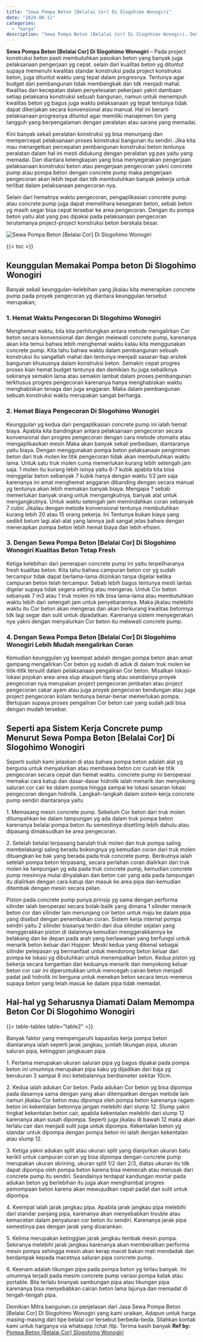 ```yaml
---
title: "Sewa Pompa Beton [Belalai Cor] Di Slogohimo Wonogiri"
date: "2024-08-11"
categories: 
  - "harga"
description: "Sewa Pompa Beton [Belalai Cor] Di Slogohimo Wonogiri. Demikian Mitra bangunan.co penjelasan dari Jasa Sewa Pompa Beton [Belalai Cor] Di Slogohimo Wonogiri..."
---
```


**Sewa Pompa Beton \[Belalai Cor\] Di Slogohimo Wonogiri** – Pada project konstruksi beton pasti membutuhkan pasokan beton yang banyak juga pelaksanaan pengerjaan yg cepat. selain dari kualitas beton yg dituntut supaya memenuhi kwalitas standar konstruksi pada project konstruksi beton, juga dituntut waktu yang tepat dalam progresnya. Tentunya agar budget dari pembangunan tidak membengkak dan tdk menjadi mahal. Kwalitas dan kecepatan dalam penyelesaian pekerjaan yakni dambaan setiap pelaksana konstruksi sebuah bangunan, namun untuk menempuh kwalitas beton yg bagus juga waktu pelaksanaan yg tepat tentunya tidak dapat dikerjakan secara konvensional atau manual. Hal ini berarti pelaksanaan progresnya dituntut agar memiliki manajemen tim yang tangguh yang berpengalaman dengan peralatan atau sarana yang memadai.

Kini banyak sekali peralatan konstruksi yg bisa menunjang dan mempercepat pelaksanaan proses konstruksi bangunan itu sendiri. Jika kita mau menargetkan percepatan pembangunan konstruksi beton tentunya peralatan dalam hal ini mesti didukung dengan peralatan yg pas yaitu yang memadai. Dan diantara kelengkapan yang bisa menyegerakan pengerjaan pelaksanaan konstruksi beton atau pengerjaan pengecoran yakni concrete pump atau pompa beton dengan concrete pump maka pengerjaan pengecoran akan lebih tepat dan tdk membutuhkan banyak pekerja untuk terlibat dalam pelaksanaan pengecoran nya.

Selain dari hematnya waktu pengecoran, pengaplikasian concrete pump atau concrete pump juga dapat memelihara kesegaran beton, sebab beton yg masih segar bisa cepat tersebar ke area pengecoran. Dengan itu pompa beton yaitu alat yang pas dipakai pada pelaksanaan pengecoran terutamanya project-project konstruksi beton berskala besar.

![Sewa Pompa Beton [Belalai Cor] Di Slogohimo Wonogiri](/images/sewa-concrete-pump-06.png)

{{< toc >}}

## Keunggulan Memakai Pompa beton Di Slogohimo Wonogiri

Banyak sekali keunggulan-kelebihan yang jikalau kita menerapkan concrete pump pada proyek pengecoran yg diantara keunggulan tersebut merupakan;

### 1\. Hemat Waktu Pengecoran Di Slogohimo Wonogiri

Menghemat waktu, bila kita perhitungkan antara metode mengalirkan Cor beton secara konvensional dan dengan melewati concrete pump, karenanya akan kita temui bahwa lebih menghemat waktu kalau kita menggunakan concrete pump. Kita tahu bahwa waktu dalam pembangunan sebuah konstruksi itu sangatlah mahal dan tentunya menjadi sasaran tiap arsitek bangunan khususnya dalam konstruksi beton. Semakin cepat progres proses kian hemat budget tentunya dan demikian itu juga sebaliknya sekiranya semakin lama atau semakin lambat dalam proses pembangunan terkhusus progres pengecoran karenanya hanya menghabiskan waktu menghabiskan tenaga dan juga anggaran. Maka dalam pembangunan sebuah konstruksi waktu merupakan sangat berharga.

### 2\. Hemat Biaya Pengecoran Di Slogohimo Wonogiri

Keunggulan yg kedua dari pengaplikasian concrete pump ini ialah hemat biaya. Apabila kita bandingkan antara pelaksanaan pengecoran secara konvensional dan progres pengecoran dengan cara metode otomatis atau mengaplikasikan mesin Maka akan banyak sekali perbedaan, diantaranya yaitu biaya. Dengan menggunakan pompa beton pelaksanaan pengiriman beton dari truk molen ke titik pengecoran tidak akan membutuhkan waktu lama. Untuk satu truk molen cuma memerlukan kurang lebih setengah jam saja. 1 molen itu kurang lebih isinya yaitu 6-7 kubik apabila kita bisa menggelar beton sebanyak 7 kubik hanya dengan waktu 1/2 jam saja karenanya ini amat menghemat anggaran dibanding dengan secara manual yg tentunya akan lebih memakan banyak biaya. Mengapa ? sebab memerlukan banyak orang untuk mengangkutnya, banyak alat untuk mengangkutnya. Untuk waktu setengah jam memindahkan coran sebanyak 7 cubic Jikalau dengan metode konvensional tentunya membutuhkan kurang lebih 20 atau 15 orang pekerja. Ini Tentunya bukan biaya yang sedikit belum lagi alat-alat yang lainnya jadi sangat jelas bahwa dengan menerapkan pompa beton lebih hemat biaya dan lebih efisien.

### 3\. Dengan Sewa Pompa Beton \[Belalai Cor\] Di Slogohimo Wonogiri Kualitas Beton Tetap Fresh

Ketiga kelebihan dari penerapan concrete pump ini yaitu terpeliharanya fresh kualitas beton. Kita tahu bahwa campuran beton cor yg sudah tercampur tidak dapat berlama-lama diizinkan tanpa digelar ketika campuran beton telah tercampur. Sebab lebih bagus tentunya mesti lantas digelar supaya tidak segera setting atau mengeras. Untuk Cor beton sebanyak 7 m3 atau 1 truk molen ini tdk bisa lama-lama atau membutuhkan waktu lebih dari setengah jam untuk penyebarannya. Maka jikalau melebihi waktu itu Cor beton akan mengeras dan akan berkurang kwalitas betonnya tdk lagi segar dan sulit untuk dipadatkan. Karenanya sistem menyegerakan nya yakni dengan menyalurkan Cor beton itu melewati concrete pump.

### 4\. Dengan Sewa Pompa Beton \[Belalai Cor\] Di Slogohimo Wonogiri Lebih Mudah mengalirkan Coran

Kemudian keunggulan yg keempat adalah dengan pompa beton akan amat gampang mengalirkan Cor beton yg sudah di aduk di dalam truk molen ke titik-titik tersulit dalam pelaksanaan pengaliran Cor beton. Misalkan lokasi-lokasi pojokan area-area slup ataupun tiang atau seandainya proyek pengecoran nya merupakan project pengecoran jembatan atau project pengecoran cakar ayam atau juga proyek pengecoran bendungan atau juga project pengecoran kolam tentunya benar-benar memerlukan pompa. Bertujuan supaya proses pengaliran Cor beton cair yang sudah jadi bisa dengan mudah tersebar.

## Seperti apa Sistem Kerja Concrete pump Menurut Sewa Pompa Beton \[Belalai Cor\] Di Slogohimo Wonogiri

Seperti sudah kami jelaskan di atas bahwa pompa beton adalah alat yg berguna untuk menyalurkan atau membawa beton cor curah ke titik pengecoran secara cepat dan hemat waktu. concrete pump ini beroperasi memakai cara katup dan dasar-dasar hidrolik ialah menarik dan menyokong saluran cor cair ke dalam pompa hingga sampai ke lokasi sasaran lokasi pengecoran dengan hidrolik. Langkah-langkah dalam sistem kerja concrete pump sendiri diantaranya yaitu

1\. Memasang mesin concrete pump. Sebelum Cor beton dari truk molen ditumpahkan ke dalam tampungan yg ada dalam truk pompa beton karenanya belalai pompa beton itu semestinya disetting lebih dahulu atau dipasang dimaksudkan ke area pengecoran.

2\. Setelah belalai terpasang barulah truk molen dan truk pompa saling membelakangi saling beradu bokongnya yg kemudian coran dari truk molen dituangkan ke bak yang berada pada truk concrete pump. Berikutnya ialah setelah pompa beton terpasang, secara perlahan coran dialirkan dari truk molen ke tampungan yg ada pada truk concrete pump, kemudian concrete pump mesinnya mulai dinyalakan dan beton cair yang ada pada tampungan itu dialirkan dengan cara katup dan masuk ke area pipa dan kemudian ditembak dengan mesin secara pelan.

Piston pada concrete pump punya prinsip yg sama dengan performa silinder ialah beroperasi secara bolak-balik yang dimana 1 silinder menarik beton cor dan silinder lain menunjang cor beton untuk maju ke dalam pipa yang disebut dengan penembakan coran. Sistem kerja internal pompa sendiri yaitu 2 silinder biasanya terdiri dari dua silinder sejalan yang menggerakkan piston di dalamnya kemudian menggerakkannya ke belakang dan ke depan pada arah yang berlawanan yang berfungsi untuk menarik beton keluar dari Hopper. Meski kedua yang dikenal sebagai silinder pelepasan yg bermanfaat untuk mendorong beton keluar dari pompa ke lokasi yg dibutuhkan untuk menempatkan beton. Kedua piston yg bekerja secara bergantian dan keduanya menarik dan menyokong keluar beton cor cair ini diperuntukkan untuk mencegah cairan beton menjadi padat jadi hidrolik ini berguna untuk menekan beton secara terus-menerus supaya beton yang telah masuk ke dalam pipa tidak memadat.

## Hal-hal yg Seharusnya Diamati Dalam Memompa Beton Cor Di Slogohimo Wonogiri

{{< table-tables table="table2" >}}

Banyak faktor yang mempengaruhi kapasitas kerja pompa beton diantaranya ialah seperti jarak jangkau, jumlah tikungan pipa, ukuran saluran pipa, ketinggian jangkauan pipa.

1\. Pertama merupakan ukuran saluran pipa yg bagus dipakai pada pompa beton ini umumnya merupakan pipa kaku yg dijadikan dari baja yg berukuran 3 sampai 8 inci ketebalannya berdiameter sekitar 10cm.

2\. Kedua ialah adukan Cor beton. Pada adukan Cor beton yg bisa dipompa pada dasarnya sama dengan yang akan ditempatkan dengan metode lain namun jikalau Cor beton mau dipompa oleh pompa beton karenanya ragam beton ini kekentalan betonnya jangan melebihi dari slump 12. Slump yakni tingkat kekentalan beton cair, apabila kekentalan melebihi dari slump 12 karenanya akan susah dipompa. Seperti juga jikalau di bawah 12 maka akan terlalu cair dan menjadi sulit juga untuk dipompa. Kekentalan beton yg standar untuk dipompa dengan pompa beton ini ialah dengan kekentalan atau slump 12.

3\. Ketiga yakni adukan split atau ukuran split yang dianjurkan ukuran batu kerikil untuk campuran coran yg bisa dipompa dengan concrete pump merupakan ukuran skrining, ukuran split 1/2 dan 2/3, diatas ukuran itu tdk dapat dipompa oleh pompa beton karena bisa memecah atau merusak dari concrete pump itu sendiri. Seandainya terdapat kandungan mortar pada adukan beton yg berlebihan itu juga akan menghambat progres pemompaan beton karena akan mewujudkan cepat padat dan sulit untuk dipompa.

4\. Keempat ialah jarak jangkau pipa. Apabila jarak jangkau pipa melebihi dari standar panjang pipa, karenanya akan menyebabkan trouble atau kemacetan dalam penyaluran cor beton itu sendiri. Karenanya jarak pipa semestinya pas dengan jarak yang disarankan.

5\. Kelima merupakan ketinggian jarak jangkau tembak mesin pompa. Sekiranya melebihi jarak jangkau karenanya akan memberatkan performa mesin pompa sehingga mesin akan kerap macet bakan mati mendadak dan berdampak kepada macetnya saluran pipa concrete pump.

6\. Keenam adalah tikungan pipa pada pompa beton yg terlau banyak. Ini umumnya terjadi pada mesim concrete pump variasi pompa katak atau portable. Bila terlalu bnanyak sambungan pipa atau tikungan pipa karenanya bisa menyebabkan cairan beton lama lajunya dan memadat di tengah-tengah pipa.

Demikian Mitra bangunan.co penjelasan dari Jasa Sewa Pompa Beton \[Belalai Cor\] Di Slogohimo Wonogiri yang kami uraikan, Adapun untuk harga masing-masing dari tipe belalai cor tersebut berbeda-beda. Silahkan kontak kami untuk harganya via whatsapp /chat /tlp. Terima kasih banyak
**Ref by:** [Pompa Beton [Belalai Cor] Slogohimo Wonogiri](https://id.wikipedia.org/wiki/Pompa)
